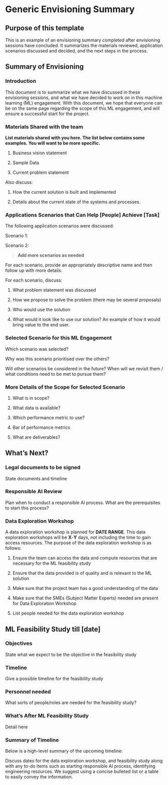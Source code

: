 # Generic Envisioning Summary

## Purpose of this template

This is an example of an envisioning summary completed after envisioning sessions have concluded. It summarizes the materials reviewed, application scenarios discussed and decided, and the next steps in the process.

## Summary of Envisioning

### Introduction

This document is to summarize what we have discussed in these envisioning sessions, and what we have decided to work on in this machine learning (ML) engagement. With this document, we hope that everyone can be on the same page regarding the scope of this ML engagement, and will ensure a successful start for the project.

### Materials Shared with the team

**List materials shared with you here. The list below contains some examples. You will want to be more specific.**

1. Business vision statement

2. Sample Data

3. Current problem statement

Also discuss:

1. How the current solution is built and implemented

2. Details about the current state of the systems and processes.

### Applications Scenarios that Can Help [People] Achieve [Task]

The following application scenarios were discussed:

Scenario 1:

Scenario 2:

> **Add more scenarios as needed**

For each scenario, provide an appropriately descriptive name and then follow up with more details.

For each scenario, discuss:

1. What problem statement was discussed

2. How we propose to solve the problem (there may be several proposals)

3. Who would use the solution

4. What would it look like to use our solution? An example of how it would bring value to the end user.

### Selected Scenario for this ML Engagement

Which scenario was selected?

Why was this scenario prioritised over the others?

Will other scenarios be considered in the future? When will we revisit them / what conditions need to be met to pursue them?

### More Details of the Scope for Selected Scenario

1. What is in scope?

2. What data is available?

3. Which performance metric to use?

4. Bar of performance metrics

5. What are deliverables?

## What’s Next?

### Legal documents to be signed

State documents and timeline

### Responsible AI Review

Plan when to conduct a responsible AI process. What are the prerequisites to start this process?

### Data Exploration Workshop

A data exploration workshop is planned for **DATE RANGE**. This data exploration workshops will be **X**-**Y** days, not including the time to gain access resources. The purpose of the data exploration workshop is as follows:

1. Ensure the team can access the data and compute resources that are necessary for the ML feasibility study

2. Ensure that the data provided is of quality and is relevant to the ML solution

3. Make sure that the project team has a good understanding of the data

4. Make sure that the SMEs (Subject Matter Experts) needed are present for Data Exploration Workshop

5. List people needed for the data exploration workshop

## ML Feasibility Study till [date]

### Objectives

State what we expect to be the objective in the feasibility study

### Timeline

Give a possible timeline for the feasibility study

### Personnel needed

What sorts of people/roles are needed for the feasibility study?

### What’s After ML Feasibility Study

Detail here

### Summary of Timeline

Below is a high-level summary of the upcoming timeline:

Discuss dates for the data exploration workshop, and feasibility study along with any to-do items such as starting responsible AI process, identifying engineering resources. We suggest using a concise bulleted list or a table to easily convey the information.
